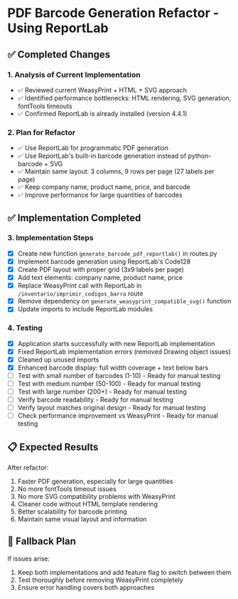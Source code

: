 # PDF Barcode Generation Refactor - Using ReportLab

## ✅ Completed Changes

### 1. Analysis of Current Implementation
- ✅ Reviewed current WeasyPrint + HTML + SVG approach
- ✅ Identified performance bottlenecks: HTML rendering, SVG generation, fontTools timeouts
- ✅ Confirmed ReportLab is already installed (version 4.4.1)

### 2. Plan for Refactor
- ✅ Use ReportLab for programmatic PDF generation
- ✅ Use ReportLab's built-in barcode generation instead of python-barcode + SVG
- ✅ Maintain same layout: 3 columns, 9 rows per page (27 labels per page)
- ✅ Keep company name, product name, price, and barcode
- ✅ Improve performance for large quantities of barcodes

## ✅ Implementation Completed

### 3. Implementation Steps
- [x] Create new function `generate_barcode_pdf_reportlab()` in routes.py
- [x] Implement barcode generation using ReportLab's Code128
- [x] Create PDF layout with proper grid (3x9 labels per page)
- [x] Add text elements: company name, product name, price
- [x] Replace WeasyPrint call with ReportLab in `/inventario/imprimir_codigos_barra` route
- [x] Remove dependency on `generate_weasyprint_compatible_svg()` function
- [x] Update imports to include ReportLab modules

### 4. Testing
- [x] Application starts successfully with new ReportLab implementation
- [x] Fixed ReportLab implementation errors (removed Drawing object issues)
- [x] Cleaned up unused imports
- [x] Enhanced barcode display: full width coverage + text below bars
- [ ] Test with small number of barcodes (1-10) - Ready for manual testing
- [ ] Test with medium number (50-100) - Ready for manual testing
- [ ] Test with large number (200+) - Ready for manual testing
- [ ] Verify barcode readability - Ready for manual testing
- [ ] Verify layout matches original design - Ready for manual testing
- [ ] Check performance improvement vs WeasyPrint - Ready for manual testing

## 📋 Expected Results

After refactor:
1. Faster PDF generation, especially for large quantities
2. No more fontTools timeout issues
3. No more SVG compatibility problems with WeasyPrint
4. Cleaner code without HTML template rendering
5. Better scalability for barcode printing
6. Maintain same visual layout and information

## 🚨 Fallback Plan

If issues arise:
1. Keep both implementations and add feature flag to switch between them
2. Test thoroughly before removing WeasyPrint completely
3. Ensure error handling covers both approaches
